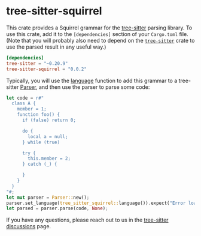 # tree-sitter-squirrel

This crate provides a Squirrel grammar for the [tree-sitter][] parsing library. To
use this crate, add it to the `[dependencies]` section of your `Cargo.toml`
file. (Note that you will probably also need to depend on the
[`tree-sitter`][tree-sitter crate] crate to use the parsed result in any useful
way.)

```toml
[dependencies]
tree-sitter = "~0.20.9"
tree-sitter-squirrel = "0.0.2"
```

Typically, you will use the [language][language func] function to add this
grammar to a tree-sitter [Parser][], and then use the parser to parse some code:

```rust
let code = r#"
  class A {
    member = 1;
    function foo() {
      if (false) return 0;

      do {
        local a = null;
      } while (true)

      try {
        this.member = 2;
      } catch (_) {

      }
    }
  }
"#;
let mut parser = Parser::new();
parser.set_language(tree_sitter_squirrel::language()).expect("Error loading Squirrel grammar");
let parsed = parser.parse(code, None);
```

If you have any questions, please reach out to us in the [tree-sitter
discussions] page.

[language func]: https://docs.rs/tree-sitter-squirrel/*/tree_sitter_squirrel/fn.language.html
[parser]: https://docs.rs/tree-sitter/*/tree_sitter/struct.Parser.html
[tree-sitter]: https://tree-sitter.github.io/
[tree-sitter crate]: https://crates.io/crates/tree-sitter
[tree-sitter discussions]: https://github.com/tree-sitter/tree-sitter/discussions
